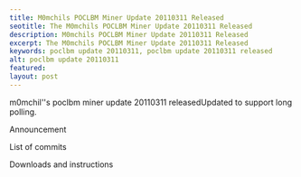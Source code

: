 ```yaml
---
title: M0mchils POCLBM Miner Update 20110311 Released
seotitle: The M0mchils POCLBM Miner Update 20110311 Released
description: M0mchils POCLBM Miner Update 20110311 Released
excerpt: The M0mchils POCLBM Miner Update 20110311 Released
keywords: poclbm update 20110311, poclbm update 20110311 released
alt: poclbm update 20110311
featured: 
layout: post
---
```


<p>m0mchil''s poclbm miner update 20110311 releasedUpdated to support long polling.</p>

<p>Announcement</p>

<p>List of commits</p>

<p>Downloads and instructions</p>

